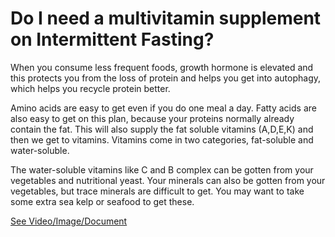 # Do I need a multivitamin supplement on Intermittent Fasting?

When you consume less frequent foods, growth hormone is elevated and this protects you from the loss of protein and helps you get into autophagy, which helps you recycle protein better.

Amino acids are easy to get even if you do one meal a day. Fatty acids are also easy to get on this plan, because your proteins normally already contain the fat. This will also supply the fat soluble vitamins (A,D,E,K) and then we get to vitamins. Vitamins come in two categories, fat-soluble and water-soluble.

The water-soluble vitamins like C and B complex can be gotten from your vegetables and nutritional yeast. Your minerals can also be gotten from your vegetables, but trace minerals are difficult to get. You may want to take some extra sea kelp or seafood to get these.

 [See Video/Image/Document](https://hls-player.drberg.com/asset?path=migrated-assets/do-i-need-multivitamins-on-intermittent-fasting-drberg)